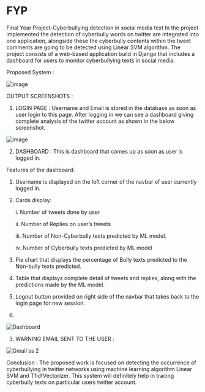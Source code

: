 # FYP
Final Year Project-Cyberbullying detection in social media text
In the project implemented the detection of cyberbully words on twitter are integrated into one application, alongside these the cyberbully contents within the tweet comments are going to be detected using Linear SVM algorithm. The project consists of a web-based application build in Django that includes a dashboard for users to monitor cyberbullying texts in social media.

Proposed System : 

![image](https://user-images.githubusercontent.com/55174251/129469526-d76394bb-3f32-45e1-80f3-cb9486906f20.png)

OUTPUT SCREENSHOTS :

1. LOGIN PAGE : Username and Email is stored in the database as soon as user login to this page. After logging in we can see a dashboard giving complete analysis of the twitter account as shown in the below screenshot.

![image](https://user-images.githubusercontent.com/55174251/129469540-56b4a343-82a8-49bf-a8aa-f2fc1037c587.png)

2. DASHBOARD : This is dashboard that comes up as soon as user is logged in. 

Features of the dashboard: 
1. Username is displayed on the left corner of the navbar of user currently logged in. 
2. Cards display: 

   i. Number of tweets done by user 
  
   ii. Number of Replies on user’s tweets
   
   iii. Number of Non-Cyberbully texts predicted by ML model. 
   
   iv. Number of Cyberbully texts predicted by ML model 
   
3. Pie chart that displays the percentage of Bully texts predicted to the Non-bully texts predicted. 
4. Table that displays complete detail of tweets and replies, along with the predictions made by the ML model. 
5. Logout button provided on right side of the navbar that takes back to the login page for new session.
6. 
![Dashboard](https://user-images.githubusercontent.com/55174251/129469548-2e61940a-cf3e-465d-9036-79ccac08a930.JPG)

3. WARNING EMAIL SENT TO THE USER :

![Gmail ss 2](https://user-images.githubusercontent.com/55174251/129469604-98010d66-7200-43ae-ac5b-551c2297a540.JPG)

Conclusion : 
The proposed work is focused on detecting the occurrence of cyberbullying in twitter networks using machine learning algorithm Linear SVM and TfidfVectorizer. This system will definitely help in tracing cyberbully texts on particular users twitter account.
